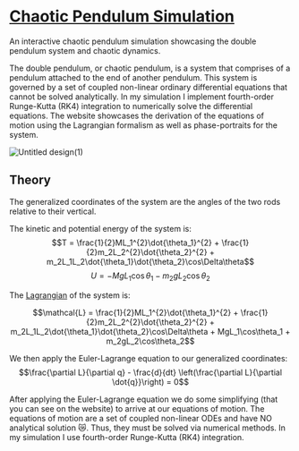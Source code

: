 
# [Chaotic Pendulum Simulation](https://augustherron.com/src/projects/double-pendulum/index.html)

An interactive chaotic pendulum simulation showcasing the double pendulum system and chaotic dynamics.

The double pendulum, or chaotic pendulum, is a system that comprises of a pendulum attached to the end of another pendulum. This system is governed by a set of coupled non-linear ordinary differential equations that cannot be solved analytically. In my simulation I implement fourth-order Runge-Kutta (RK4) integration to numerically solve the differential equations. The website showcases the derivation of the equations of motion using the Lagrangian formalism as well as phase-portraits for the system. 

![Untitled design(1)](https://github.com/user-attachments/assets/c8f38c27-bdeb-42a1-8c65-10e62516a787)

## Theory

The generalized coordinates of the system are the angles of the two rods relative to their vertical. 

The kinetic and potential energy of the system is:
$$T = \frac{1}{2}ML_1^{2}\dot{\theta_1}^{2} + \frac{1}{2}m_2L_2^{2}\dot{\theta_2}^{2} + m_2L_1L_2\dot{\theta_1}\dot{\theta_2}\cos\Delta\theta$$
$$U = -MgL_1\cos\theta_1 - m_2gL_2\cos\theta_2$$

The [Lagrangian](https://augustherron.com/src/projects/double-pendulum/index.html) of the system is:

$$\mathcal{L} = \frac{1}{2}ML_1^{2}\dot{\theta_1}^{2} + \frac{1}{2}m_2L_2^{2}\dot{\theta_2}^{2} + m_2L_1L_2\dot{\theta_1}\dot{\theta_2}\cos\Delta\theta + MgL_1\cos\theta_1 + m_2gL_2\cos\theta_2$$

We then apply the Euler-Lagrange equation to our generalized coordinates:
$$\frac{\partial L}{\partial q} - \frac{d}{dt} \left(\frac{\partial L}{\partial \dot{q}}\right) = 0$$

After applying the Euler-Lagrange equation we do some simplifying (that you can see on the website) to arrive at our equations of motion. The equations of motion are a set of coupled non-linear ODEs and have NO analytical solution :crying_cat_face:. Thus, they must be solved via numerical methods. In my simulation I use fourth-order Runge-Kutta (RK4) integration. 
